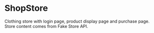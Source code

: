 # ShopStore
Clothing store with login page, product display page and purchase page. Store content comes from Fake Store API.
